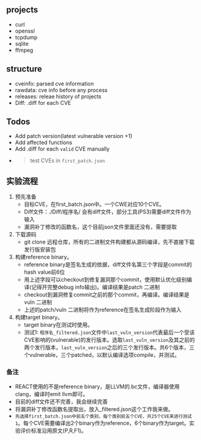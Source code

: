 ## projects
- curl
- openssl
- tcpdump
- sqlite
- ffmpeg


## structure
- cveinfo: parsed cve information
- rawdata: cve info before any process
- releases: releae history of projects
- Diff: .diff for each CVE

## Todos
- Add patch version(latest vulnerable version +1)
- Add affected functions
- Add .diff for each `valid` CVE manually
- > test CVEs in `first_patch.json`

## 实验流程
1. 预先准备
    - 目标CVE，在first_batch.json中。一个CWE对应10个CVE。 
    - Diff文件：./Diff/程序名/ 会有diff文件，部分工具(PS3)需要diff文件作为输入
    - 漏洞补丁修改的函数名，这个目前json文件里面还没有，需要提取
2. 下载源码
    - git clone 远程仓库，所有的二进制文件构建都从源码编译，先不直接下载发行版安装包
3. 构建reference binary。
    - reference binary是签名生成的依据，diff文件名第三个字段是commit的hash value前6位
    - 用上述字段可以checkout到修复漏洞那个commit，使用默认优化级别编译(记得开完整debug info输出)。编译结果是patch 二进制
    - checkout到漏洞修复commit之前的那个commit，再编译。编译结果是vuln 二进制
    - 上述的patch/vuln 二进制将作为reference在签名生成阶段作为输入
4. 构建target binary。
    - target binary在测试时使用。
    - 测试1: `程序名_filtered.json`文件中`last_vuln_version`代表最后一个受该CVE影响的(vulnerable)的发行版本。选取`last_vuln_version`及其之前的两个发行版本，`last_vuln_version`之后的三个发行版本。共6个版本，三个vulnerable，三个patched，以默认编译选项compile，并测试。
### 备注
- REACT使用的不是reference binary，是LLVM的.bc文件，编译器使用clang，编译时emit llvm即可。
- 目前的diff文件还不完善，我会继续完善
- 将漏洞补丁修改函数名提取出，放入_filtered.json这个工作我来做。
- `先选择first_batch.json中前五个类别，每个类别前五个CVE，共25个CVE来进行测试1`。每个CVE需要编译出2个binary作为reference，6个binary作为target。实验评价标准沿用原文(P,R,F1)。